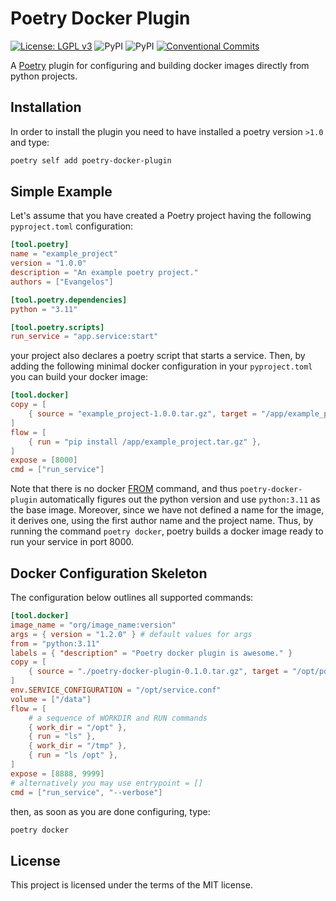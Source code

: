 # Poetry Docker Plugin

[![License: LGPL v3](https://img.shields.io/badge/License-MIT-blue.svg)](https://mit-license.org)
![PyPI](https://img.shields.io/pypi/pyversions/poetry-docker-plugin)
![PyPI](https://img.shields.io/pypi/v/poetry-docker-plugin?color=gree&label=pypi%20package)
[![Conventional Commits](https://img.shields.io/badge/Conventional%20Commits-1.0.0-yellow.svg)](https://conventionalcommits.org)

A [Poetry](https://python-poetry.org) plugin for configuring and building docker images directly from python projects.

## Installation

In order to install the plugin you need to have installed a poetry version `>1.0` and type:

```bash
poetry self add poetry-docker-plugin
```

## Simple Example

Let's assume that you have created a Poetry project having the following `pyproject.toml` configuration:

```toml
[tool.poetry]
name = "example_project"
version = "1.0.0"
description = "An example poetry project."
authors = ["Evangelos"]

[tool.poetry.dependencies]
python = "3.11"

[tool.poetry.scripts]
run_service = "app.service:start"
```

your project also declares a poetry script that starts a service. Then, by adding the following minimal docker configuration in your `pyproject.toml` you can build your docker image:

```toml
[tool.docker]
copy = [
    { source = "example_project-1.0.0.tar.gz", target = "/app/example_project.tar.gz" },
]
flow = [
    { run = "pip install /app/example_project.tar.gz" },
]
expose = [8000]
cmd = ["run_service"]
```

Note that there is no docker [FROM](https://docs.docker.com/engine/reference/builder/#from)  command, and thus `poetry-docker-plugin` automatically figures out the python version and use `python:3.11` as the base image. Moreover, since we have not defined a name for the image, it derives one, using the first author name and the project name. Thus, by running the command `poetry docker`, poetry builds a docker image ready to run your service in port 8000.
 
## Docker Configuration Skeleton

The configuration below outlines all supported commands:

```toml
[tool.docker]
image_name = "org/image_name:version"
args = { version = "1.2.0" } # default values for args
from = "python:3.11"
labels = { "description" = "Poetry docker plugin is awesome." }
copy = [
    { source = "./poetry-docker-plugin-0.1.0.tar.gz", target = "/opt/pdp.tar.gz" },
]
env.SERVICE_CONFIGURATION = "/opt/service.conf"
volume = ["/data"]
flow = [
    # a sequence of WORKDIR and RUN commands
    { work_dir = "/opt" },
    { run = "ls" },
    { work_dir = "/tmp" },
    { run = "ls /opt" },
]
expose = [8888, 9999]
# alternatively you may use entrypoint = []
cmd = ["run_service", "--verbose"]
```

then, as soon as you are done configuring, type:

```bash
poetry docker
```

## License

This project is licensed under the terms of the MIT license.